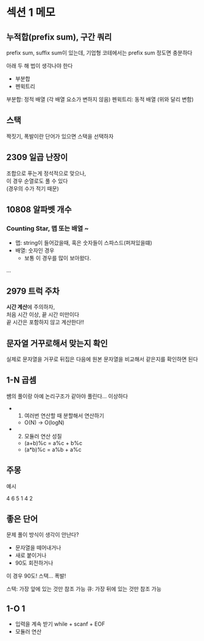 # 섹션 1 메모

## 누적합(prefix sum), 구간 쿼리

prefix sum, suffix sum이 있는데, 기업형 코테에서는 prefix sum 정도면 충분하다   

아래 두 해 법이 생각나야 한다

- 부분합
- 펜윅트리

부분합: 정적 배열 (각 배열 요소가 변하지 않음)
펜윅트리: 동적 배열 (위와 달리 변함)


## 스택

짝짓기, 폭발이란 단어가 있으면 스택을 선택하자

## 2309 일곱 난장이

조합으로 푸는게 정석적으로 맞으나,  
이 경우 순열로도 풀 수 있다  
(경우의 수가 적기 때문)

## 10808 알파벳 개수

### Counting Star, 맵 또는 배열 ~

- 맵: string이 들어갔을때, 혹은 숫자들이 스파스드(퍼져있을떄)
- 배열: 숫자인 경우
    - 보통 이 경우를 많이 보아왔다.

...

## 2979 트럭 주차

**시간 계산**에 주의하자,  
처음 시간 이상, 끝 시간 미만이다  
끝 시간은 포함하지 않고 계산한다!!


## 문자열 거꾸로해서 맞는지 확인

실제로 문자열을 거꾸로 뒤집은 다음에 원본 문자열을 비교해서 같은지를 확인하면 된다

## 1-N 곱셈

썜의 풀이랑 아예 논리구조가 같아야 풀린다... 이상하다

- 1. 여러번 연산할 때 분할해서 연산하기
    - O(N) -> O(logN)
- 2. 모듈러 연산 성질
    - (a+b)%c = a%c + b%c
    - (a*b)%c = a%b + a%c

## 주몽

예시

4
6
5 1 4 2

## 좋은 단어

문제 풀이 방식이 생각이 안난다?

- 문자열을 떼어내거나
- 새로 붙이거나
- 90도 회전하거나

이 경우 90도!
스택... 폭발!

스택: 가장 앞에 있는 것만 참조 가능
큐: 가장 뒤에 있는 것만 참조 가능

## 1-O 1

- 입력을 계속 받기 while + scanf + EOF
- 모듈러 연산